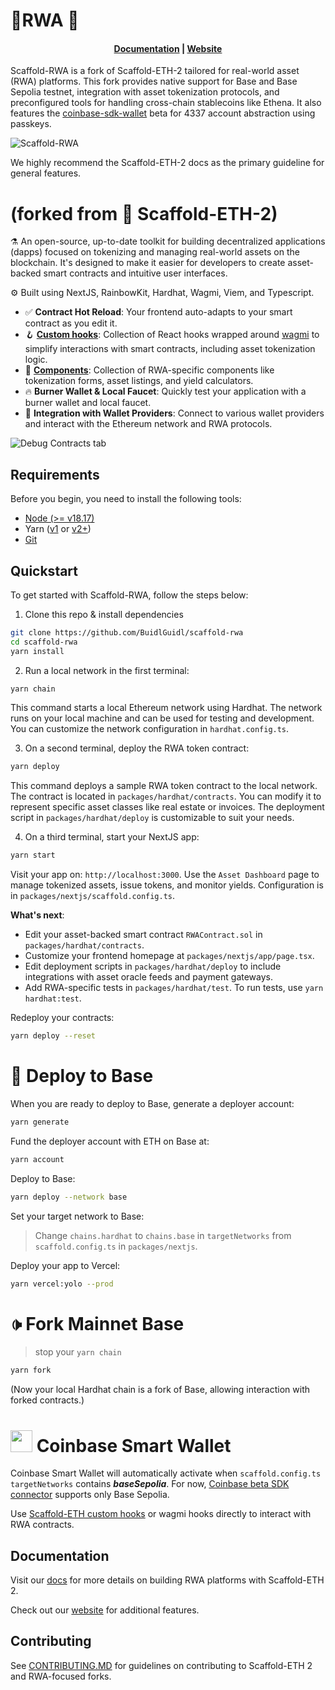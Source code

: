 # 🗼️RWA 🔵

<h4 align="center">
  <a href="https://docs.scaffoldeth.io">Documentation</a> |
  <a href="https://scaffoldeth.io">Website</a>
</h4>

Scaffold-RWA is a fork of Scaffold-ETH-2 tailored for real-world asset (RWA) platforms. This fork provides native support for Base and Base Sepolia testnet, integration with asset tokenization protocols, and preconfigured tools for handling cross-chain stablecoins like Ethena. It also features the [coinbase-sdk-wallet](https://github.com/coinbase/coinbase-wallet-sdk/) beta for 4337 account abstraction using passkeys.

![Scaffold-RWA](https://github.com/damianmarti/se-2/assets/466652/eac667a7-68fb-4f69-a427-126f7de4114d)

We highly recommend the Scaffold-ETH-2 docs as the primary guideline for general features.

# (forked from 🗼 Scaffold-ETH-2)

⚗️ An open-source, up-to-date toolkit for building decentralized applications (dapps) focused on tokenizing and managing real-world assets on the blockchain. It's designed to make it easier for developers to create asset-backed smart contracts and intuitive user interfaces.

⚙️ Built using NextJS, RainbowKit, Hardhat, Wagmi, Viem, and Typescript.

- ✅ **Contract Hot Reload**: Your frontend auto-adapts to your smart contract as you edit it.
- 🪝 **[Custom hooks](https://docs.scaffoldeth.io/hooks/)**: Collection of React hooks wrapped around [wagmi](https://wagmi.sh/) to simplify interactions with smart contracts, including asset tokenization logic.
- 🧱 [**Components**](https://docs.scaffoldeth.io/components/): Collection of RWA-specific components like tokenization forms, asset listings, and yield calculators.
- 🔥 **Burner Wallet & Local Faucet**: Quickly test your application with a burner wallet and local faucet.
- 🔐 **Integration with Wallet Providers**: Connect to various wallet providers and interact with the Ethereum network and RWA protocols.

![Debug Contracts tab](https://github.com/damianmarti/se-2/assets/466652/672d178c-38c9-4c9a-953d-d36acf08f3cd)

## Requirements

Before you begin, you need to install the following tools:

- [Node (>= v18.17)](https://nodejs.org/en/download/)
- Yarn ([v1](https://classic.yarnpkg.com/en/docs/install/) or [v2+](https://yarnpkg.com/getting-started/install))
- [Git](https://git-scm.com/downloads)

## Quickstart

To get started with Scaffold-RWA, follow the steps below:

1. Clone this repo & install dependencies

```bash
git clone https://github.com/BuidlGuidl/scaffold-rwa
cd scaffold-rwa
yarn install
```

2. Run a local network in the first terminal:

```bash
yarn chain
```

This command starts a local Ethereum network using Hardhat. The network runs on your local machine and can be used for testing and development. You can customize the network configuration in `hardhat.config.ts`.

3. On a second terminal, deploy the RWA token contract:

```bash
yarn deploy
```

This command deploys a sample RWA token contract to the local network. The contract is located in `packages/hardhat/contracts`. You can modify it to represent specific asset classes like real estate or invoices. The deployment script in `packages/hardhat/deploy` is customizable to suit your needs.

4. On a third terminal, start your NextJS app:

```bash
yarn start
```

Visit your app on: `http://localhost:3000`. Use the `Asset Dashboard` page to manage tokenized assets, issue tokens, and monitor yields. Configuration is in `packages/nextjs/scaffold.config.ts`.

**What's next**:

- Edit your asset-backed smart contract `RWAContract.sol` in `packages/hardhat/contracts`.
- Customize your frontend homepage at `packages/nextjs/app/page.tsx`.
- Edit deployment scripts in `packages/hardhat/deploy` to include integrations with asset oracle feeds and payment gateways.
- Add RWA-specific tests in `packages/hardhat/test`. To run tests, use `yarn hardhat:test`.

Redeploy your contracts:

```bash
yarn deploy --reset
```

# 🔵 Deploy to Base

When you are ready to deploy to Base, generate a deployer account: 

```bash
yarn generate
```

Fund the deployer account with ETH on Base at:

```bash
yarn account
```

Deploy to Base:

```bash
yarn deploy --network base 
```

Set your target network to Base:

> Change `chains.hardhat` to `chains.base` in `targetNetworks` from `scaffold.config.ts` in `packages/nextjs`.

Deploy your app to Vercel:

```bash
yarn vercel:yolo --prod
```

# 🕩️ Fork Mainnet Base

> stop your `yarn chain`

```bash
yarn fork
```

(Now your local Hardhat chain is a fork of Base, allowing interaction with forked contracts.)

# <img src="https://github.com/damianmarti/se-2/assets/466652/a795d1f3-980b-4e53-9784-ac53b6dd980e" width="35"> Coinbase Smart Wallet

Coinbase Smart Wallet will automatically activate when `scaffold.config.ts` `targetNetworks` contains ***baseSepolia***. For now, [Coinbase beta SDK connector](https://github.com/coinbase/coinbase-wallet-sdk/blob/master/packages/wallet-sdk/docs/v4_with_wagmi.md) supports only Base Sepolia.

Use [Scaffold-ETH custom hooks](https://docs.scaffoldeth.io/hooks/) or wagmi hooks directly to interact with RWA contracts.

## Documentation

Visit our [docs](https://docs.scaffoldeth.io) for more details on building RWA platforms with Scaffold-ETH 2.

Check out our [website](https://scaffoldeth.io) for additional features.

## Contributing

See [CONTRIBUTING.MD](https://github.com/scaffold-eth/scaffold-eth-2/blob/main/CONTRIBUTING.md) for guidelines on contributing to Scaffold-ETH 2 and RWA-focused forks.
